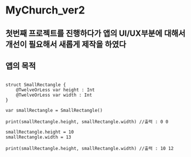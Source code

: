 # MyChurch_ver2
첫번째 프로젝트를 진행하다가 앱의 UI/UX부분에 대해서 개선이 필요해서 새롭게 제작을 하였다
--------------------------------------------------------------------
## 앱의 목적

<pre>
<code>
struct SmallRectangle {
    @TwelveOrLess var height : Int
    @TwelveOrLess var width : Int
}

var smallRectangle = SmallRectangle()

print(smallRectangle.height, smallRectangle.width) //출력 : 0 0

smallRectangle.height = 10
smallRectangle.width = 13

print(smallRectangle.height, smallRectangle.width) //출력 : 10 12
</code>
</pre>
